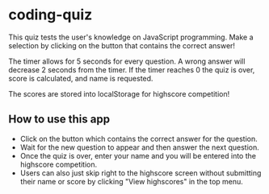 # coding-quiz
This quiz tests the user's knowledge on JavaScript programming. Make a selection by clicking on the button that contains the correct answer!

The timer allows for 5 seconds for every question. A wrong answer will decrease 2 seconds from the timer.
If the timer reaches 0 the quiz is over, score is calculated, and name is requested.

The scores are stored into localStorage for highscore competition!

## How to use this app
* Click on the button which contains the correct answer for the question.
* Wait for the new question to appear and then answer the next question.
* Once the quiz is over, enter your name and you will be entered into the highscore competition.
* Users can also just skip right to the highscore screen without submitting their name or score by clicking "View highscores" in the top menu.

